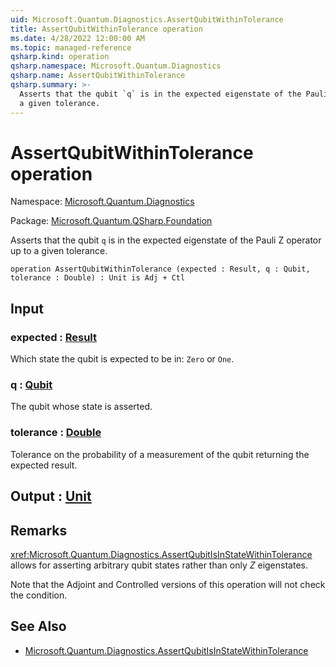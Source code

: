 ```yaml
---
uid: Microsoft.Quantum.Diagnostics.AssertQubitWithinTolerance
title: AssertQubitWithinTolerance operation
ms.date: 4/28/2022 12:00:00 AM
ms.topic: managed-reference
qsharp.kind: operation
qsharp.namespace: Microsoft.Quantum.Diagnostics
qsharp.name: AssertQubitWithinTolerance
qsharp.summary: >-
  Asserts that the qubit `q` is in the expected eigenstate of the Pauli Z operator up to
  a given tolerance.
---
```


# AssertQubitWithinTolerance operation

Namespace: [Microsoft.Quantum.Diagnostics](xref:Microsoft.Quantum.Diagnostics)

Package: [Microsoft.Quantum.QSharp.Foundation](https://nuget.org/packages/Microsoft.Quantum.QSharp.Foundation)


Asserts that the qubit `q` is in the expected eigenstate of the Pauli Z operator up toa given tolerance.

```qsharp
operation AssertQubitWithinTolerance (expected : Result, q : Qubit, tolerance : Double) : Unit is Adj + Ctl
```


## Input

### expected : [Result](xref:microsoft.quantum.qsharp.valueliterals#result-literal)

Which state the qubit is expected to be in: `Zero` or `One`.


### q : [Qubit](xref:microsoft.quantum.qsharp.valueliterals#qubit-literals)

The qubit whose state is asserted.


### tolerance : [Double](xref:microsoft.quantum.qsharp.valueliterals#double-literals)

Tolerance on the probability of a measurement of the qubit returning the expectedresult.



## Output : [Unit](xref:microsoft.quantum.qsharp.valueliterals#unit-literal)



## Remarks

<xref:Microsoft.Quantum.Diagnostics.AssertQubitIsInStateWithinTolerance> allows for assertingarbitrary qubit states rather than only $Z$ eigenstates.Note that the Adjoint and Controlled versions of this operation will notcheck the condition.

## See Also

- [Microsoft.Quantum.Diagnostics.AssertQubitIsInStateWithinTolerance](xref:Microsoft.Quantum.Diagnostics.AssertQubitIsInStateWithinTolerance)